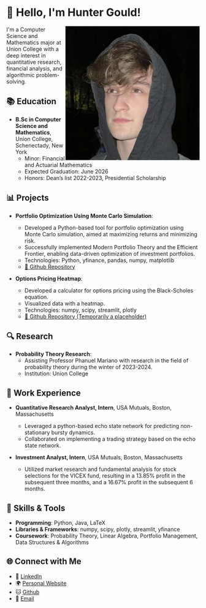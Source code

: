 # 📌 Hello, I'm Hunter Gould!

<img align="right" src="https://github.com/Gouldh/Gouldh/raw/main/pfp.jpg" alt="Profile Picture" width="350px">


I'm a Computer Science and Mathematics major at Union College with a deep interest in quantitative research, financial analysis, and algorithmic problem-solving.

## 📚 Education

- **B.Sc in Computer Science and Mathematics**, Union College, Schenectady, New York
  - Minor: Financial and Actuarial Mathematics
  - Expected Graduation: June 2026
  - Honors: Dean’s list 2022-2023, Presidential Scholarship

## 📊 Projects

- **Portfolio Optimization Using Monte Carlo Simulation**:
  - Developed a Python-based tool for portfolio optimization using Monte Carlo simulation, aimed at maximizing returns and minimizing risk.
  - Successfully implemented Modern Portfolio Theory and the Efficient Frontier, enabling data-driven optimization of investment portfolios.
  - Technologies: Python, yfinance, pandas, numpy, matplotlib
  - [🔗 Github Repository](https://github.com/Gouldh/Monte-Carlo-Portfolio-Optimization/)

- **Options Pricing Heatmap**:
   - Developed a calculator for options pricing using the Black-Scholes equation.
   - Visualized data with a heatmap.
   - Technologies: numpy, scipy, streamlit, plotly
   - [🔗 Github Repository (Temporarily a placeholder)](https://github.com/Gouldh/)

## 🔍 Research
- **Probability Theory Research**:
   - Assisting Professor Phanuel Mariano with research in the field of probability theory during the winter of 2023-2024.
   - Institution: Union College

## 💼 Work Experience

- **Quantitative Research Analyst, Intern**, USA Mutuals, Boston, Massachusetts
  - Leveraged a python-based echo state network for predicting non-stationary bursty dynamics.
  - Collaborated on implementing a trading strategy based on the echo state network.

- **Investment Analyst, Intern**, USA Mutuals, Boston, Massachusetts
  - Utilized market research and fundamental analysis for stock selections for the VICEX fund, resulting in a 13.85% profit in the subsequent three months, and a 16.67% profit in the subsequent 6 months.

## 🔧 Skills & Tools

- **Programming**: Python, Java, LaTeX
- **Libraries & Frameworks**: numpy, scipy, plotly, streamlit, yfinance
- **Coursework**: Probability Theory, Linear Algebra, Portfolio Management, Data Structures & Algorithms

## 🌐 Connect with Me

- 📌 [LinkedIn](https://www.linkedin.com/in/hunter-gould/)
- 🌍 [Personal Website](https://huntergould.com)
- 🐱 [Github](https://github.com/Gouldh)
- 📧 [Email](mailto:huntergould@icloud.com)
